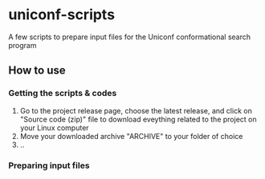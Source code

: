# uniconf-scripts
A few scripts to prepare input files for the Uniconf conformational search program
## How to use
### Getting the scripts & codes
1) Go to the project release page, choose the latest release, and click on "Source code (zip)" file to download eveything related to the project on your Linux computer
2) Move your downloaded archive "ARCHIVE" to your folder of choice   
3) ..
### Preparing input files
